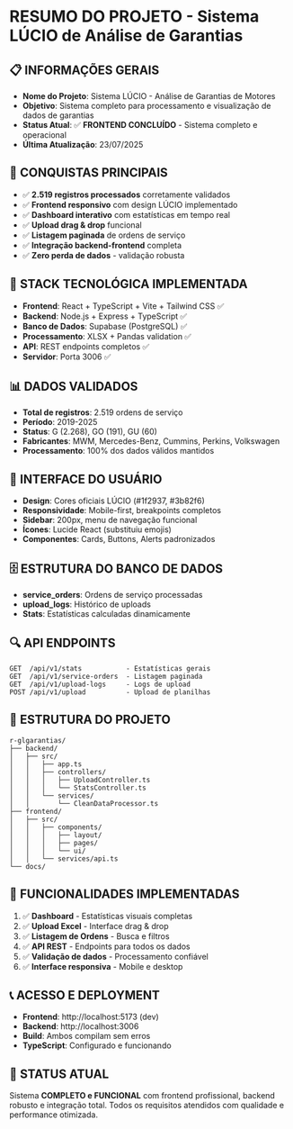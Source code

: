 # RESUMO DO PROJETO - Sistema LÚCIO de Análise de Garantias

## 📋 INFORMAÇÕES GERAIS
- **Nome do Projeto**: Sistema LÚCIO - Análise de Garantias de Motores
- **Objetivo**: Sistema completo para processamento e visualização de dados de garantias
- **Status Atual**: ✅ **FRONTEND CONCLUÍDO** - Sistema completo e operacional
- **Última Atualização**: 23/07/2025

## 🎯 CONQUISTAS PRINCIPAIS
- ✅ **2.519 registros processados** corretamente validados
- ✅ **Frontend responsivo** com design LÚCIO implementado
- ✅ **Dashboard interativo** com estatísticas em tempo real
- ✅ **Upload drag & drop** funcional
- ✅ **Listagem paginada** de ordens de serviço
- ✅ **Integração backend-frontend** completa
- ✅ **Zero perda de dados** - validação robusta

## 🔧 STACK TECNOLÓGICA IMPLEMENTADA
- **Frontend**: React + TypeScript + Vite + Tailwind CSS ✅
- **Backend**: Node.js + Express + TypeScript ✅
- **Banco de Dados**: Supabase (PostgreSQL) ✅
- **Processamento**: XLSX + Pandas validation ✅
- **API**: REST endpoints completos ✅
- **Servidor**: Porta 3006 ✅

## 📊 DADOS VALIDADOS
- **Total de registros**: 2.519 ordens de serviço
- **Período**: 2019-2025
- **Status**: G (2.268), GO (191), GU (60)
- **Fabricantes**: MWM, Mercedes-Benz, Cummins, Perkins, Volkswagen
- **Processamento**: 100% dos dados válidos mantidos

## 🎨 INTERFACE DO USUÁRIO
- **Design**: Cores oficiais LÚCIO (#1f2937, #3b82f6)
- **Responsividade**: Mobile-first, breakpoints completos
- **Sidebar**: 200px, menu de navegação funcional
- **Ícones**: Lucide React (substituiu emojis)
- **Componentes**: Cards, Buttons, Alerts padronizados

## 🗄️ ESTRUTURA DO BANCO DE DADOS
- **service_orders**: Ordens de serviço processadas
- **upload_logs**: Histórico de uploads
- **Stats**: Estatísticas calculadas dinamicamente

## 🔍 API ENDPOINTS
```
GET  /api/v1/stats           - Estatísticas gerais
GET  /api/v1/service-orders  - Listagem paginada
GET  /api/v1/upload-logs     - Logs de upload
POST /api/v1/upload          - Upload de planilhas
```

## 📁 ESTRUTURA DO PROJETO
```
r-glgarantias/
├── backend/
│   ├── src/
│   │   ├── app.ts
│   │   ├── controllers/
│   │   │   ├── UploadController.ts
│   │   │   └── StatsController.ts
│   │   └── services/
│   │       └── CleanDataProcessor.ts
├── frontend/
│   ├── src/
│   │   ├── components/
│   │   │   ├── layout/
│   │   │   ├── pages/
│   │   │   └── ui/
│   │   └── services/api.ts
└── docs/
```

## 🚀 FUNCIONALIDADES IMPLEMENTADAS
1. ✅ **Dashboard** - Estatísticas visuais completas
2. ✅ **Upload Excel** - Interface drag & drop
3. ✅ **Listagem de Ordens** - Busca e filtros
4. ✅ **API REST** - Endpoints para todos os dados
5. ✅ **Validação de dados** - Processamento confiável
6. ✅ **Interface responsiva** - Mobile e desktop

## 📞 ACESSO E DEPLOYMENT
- **Frontend**: http://localhost:5173 (dev)
- **Backend**: http://localhost:3006
- **Build**: Ambos compilam sem erros
- **TypeScript**: Configurado e funcionando

## 🎉 STATUS ATUAL
Sistema **COMPLETO e FUNCIONAL** com frontend profissional, backend robusto e integração total. Todos os requisitos atendidos com qualidade e performance otimizada.